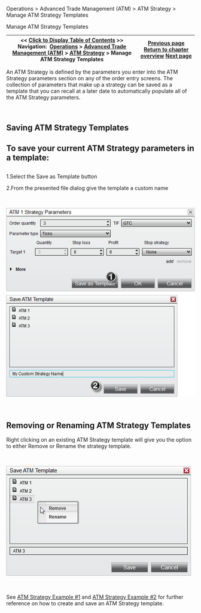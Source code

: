 ﻿


Operations \> Advanced Trade Management (ATM) \> ATM Strategy \> Manage ATM Strategy Templates






















Manage ATM Strategy Templates







| \<\< [Click to Display Table of Contents](manage_atm_strategy_templates.md) \>\> **Navigation:**     [Operations](operations-1.md) \> [Advanced Trade Management (ATM)](advanced_trade_management_atm-1.md) \> [ATM Strategy](atm_strategy-1.md) \> Manage ATM Strategy Templates | [Previous page](auto_trail-1.md) [Return to chapter overview](atm_strategy-1.md) [Next page](tutorial_atm_strategy_example_-1.md) |
| --- | --- |











An ATM Strategy is defined by the parameters you enter into the ATM Strategy parameters section on any of the order entry screens. The collection of parameters that make up a strategy can be saved as a template that you can recall at a later date to automatically populate all of the ATM Strategy parameters.


 


## Saving ATM Strategy Templates


## To save your current ATM Strategy parameters in a template:


## 


1\.Select the Save as Template button

2\.From the presented file dialog give the template a custom name

 


![ATM_24](atm_24.png)


 


## Removing or Renaming ATM Strategy Templates


Right clicking on an existing ATM Strategy template will give you the option to either Remove or Rename the strategy template.


 


![ATM_25](atm_25.png)


 


See [ATM Strategy Example \#1](tutorial_atm_strategy_example_-1.md) and [ATM Strategy Example \#2](tutorial_atm_strategy_example2-1.md) for further reference on how to create and save an ATM Strategy template.








